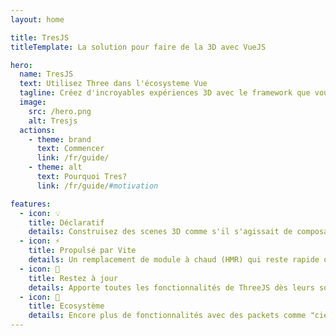 ```yaml
---
layout: home

title: TresJS
titleTemplate: La solution pour faire de la 3D avec VueJS

hero:
  name: TresJS
  text: Utilisez Three dans l'écosysteme Vue
  tagline: Créez d'incroyables expériences 3D avec le framework que vous aimez.
  image:
    src: /hero.png
    alt: Tresjs
  actions:
    - theme: brand
      text: Commencer
      link: /fr/guide/
    - theme: alt
      text: Pourquoi Tres?
      link: /fr/guide/#motivation

features:
  - icon: 💡
    title: Déclaratif
    details: Construisez des scenes 3D comme s'il s'agissait de composants Vue.
  - icon: ⚡️
    title: Propulsé par Vite
    details: Un remplacement de module à chaud (HMR) qui reste rapide quelle que soit la taille de l'application.
  - icon: 🥰
    title: Restez à jour
    details: Apporte toutes les fonctionnalités de ThreeJS dès leurs sortie.
  - icon: 🌳
    title: Ecosystème
    details: Encore plus de fonctionnalités avec des packets comme "cientos" et "postprocessing". Ou bien ajoutez les vôtres.
---
```

